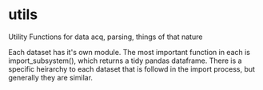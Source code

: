 # utils
Utility Functions for data acq, parsing, things of that nature

Each dataset has it's own module. The most important function in each is import_subsystem(), which returns a tidy pandas dataframe.
There is a specific heirarchy to each dataset that is followd in the import process, but generally they are similar.